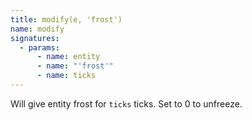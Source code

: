 ```yaml
---
title: modify(e, 'frost')
name: modify
signatures:
  - params:
      - name: entity
      - name: "'frost'"
      - name: ticks
---
```


Will give entity frost for `ticks` ticks. Set to 0 to unfreeze.
